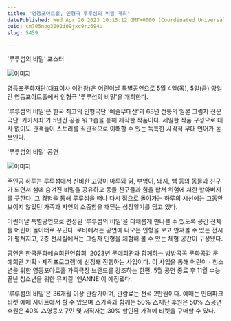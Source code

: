 ```yaml
---
title: "영등포아트홀, 인형극 루루섬의 비밀 개최"
datePublished: Wed Apr 26 2023 10:15:12 GMT+0000 (Coordinated Universal Time)
cuid: cm705nog3002i09jxc9rz694u
slug: 5459

---
```



'루루섬의 비밀' 포스터

![이미지](https://cdn.hashnode.com/res/hashnode/image/upload/v1739258584913/61ca85f6-9c3c-4f19-be03-a08c181c948b.jpeg)

영등포문화재단(대표이사 이건왕)은 어린이날 특별공연으로 5월 4일(목), 5일(금) 양일간 영등포아트홀에서 인형극 '루루섬의 비밀'을 개최한다.

'루루섬의 비밀'은 한국 최고의 인형극단 '예술무대산'과 68년 전통의 일본 그림자 전문극단 '카카시좌'가 5년간 공동 워크숍을 통해 제작한 작품이다. 세밀한 작품 구성으로 대사 없이도 관객들이 스토리를 직관적으로 이해할 수 있는 독특한 시각적 무대 언어가 돋보인다.

'루루섬의 비밀' 공연

![이미지](https://cdn.hashnode.com/res/hashnode/image/upload/v1739258587461/1ea548c5-5b1d-4fb8-9afb-608ae6552e0e.jpeg)

주인공 하루는 루루섬에서 신비한 고양이 마루와 닭, 부엉이, 돼지, 뱀 등의 동물과 친구가 되면서 섬에 숨겨진 비밀을 공유하고 동물 친구들과 힘을 합쳐 위험에 처한 할아버지를 구한다. 그 경험을 통해 루루섬을 떠나 다시 집으로 돌아가는 하루의 시선에는 그동안 보이지 않았던 가족과 자연의 소중함을 깨닫는 성장일기를 담고 있다.

어린이날 특별공연으로 편성된 '루루섬의 비밀'을 다채롭게 만나볼 수 있도록 공간 전체를 어린이 놀이터로 꾸민다. 로비에서는 공연에 나오는 인형을 보고 만져볼 수 있는 전시가 펼쳐지고, 2층 전시실에서는 그림자 인형을 체험해 볼 수 있는 체험 공간이 구성됐다.

공연은 한국문화예술회관연합회 '2023년 문예회관과 함께하는 방방곡곡 문화공감 문예회관 기획ㆍ제작프로그램'에 선정돼 진행하는 사업이다. 이 사업을 통해 어린이ㆍ청소년을 위한 영등포아트홀 가족극장 브랜드를 강조하는 한편, 5월 공연 종료 후 11월 수능 끝난 청소년을 위한 뮤지컬 '앤ANNE'이 예정됐다.

'루루섬의 비밀'은 36개월 이상 관람가이며, 관람료는 전석 2만원이다. 예매는 인터파크 티켓 예매 사이트에서 할 수 있으며 △가족과 함께는 50% △재단 후원은 50% △공연 후원은 40% △영등포구민 및 재직자는 30% 할인된 가격에 티켓을 구매할 수 있다.